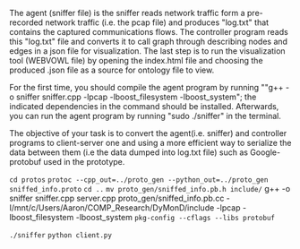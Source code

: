 The agent (sniffer file) is the sniffer reads network traffic form a pre-recorded network traffic (i.e. the pcap file) and produces "log.txt" that contains the captured communications flows.  The controller program reads this "log.txt" file and converts it to call graph through describing nodes and edges in a json file for visualization. The last step is to run the visualization tool (WEBVOWL file) by opening the index.html file and choosing the produced .json file as a source for ontology file to view.

For the first time, you should compile the agent program by running ""g++ -o sniffer sniffer.cpp -lpcap -lboost_filesystem -lboost_system"; the indicated dependencies in the command should be installed. Afterwards, you can run the agent program by running "sudo ./sniffer" in the terminal.

The objective of your task is to convert the agent(i.e. sniffer) and controller programs to client-server one and using a more efficient way to serialize the data between them (i.e the data dumped into log.txt file) such as Google- protobuf used in the prototype.

`cd protos`
`protoc --cpp_out=../proto_gen --python_out=../proto_gen sniffed_info.proto`
`cd ..`
`mv proto_gen/sniffed_info.pb.h include/`
g++ -o sniffer sniffer.cpp server.cpp proto_gen/sniffed_info.pb.cc -I/mnt/c/Users/Aaron/COMP_Research/DyMonD/include -lpcap -lboost_filesystem -lboost_system `pkg-config --cflags --libs protobuf`

`./sniffer`
`python client.py`